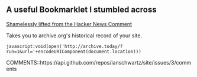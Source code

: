 ## A useful Bookmarklet I stumbled across

[Shamelessly lifted from the Hacker News Comment](https://news.ycombinator.com/item?id=24809650)

Takes you to archive.org's historical record of your site.

`javascript:void(open('http://archive.today/?run=1&url='+encodeURIComponent(document.location)))
`

<div id="meta">
COMMENTS::https://api.github.com/repos/ianschwartz/site/issues/3/comments
</div>
